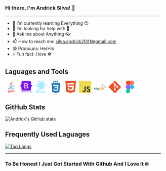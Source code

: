 ### Hi there, I'm Andrick Silva! 👋
---
<!-- - 🔭 I’m currently working on ... -->
<!-- - 👯 I’m looking to collaborate on ... -->
- 🌱 I’m currently learning Everything 😉 
- 🤔 I’m looking for help with 🤔
- 💬 Ask me about Anything 👓 
- 📫 How to reach me: silva.andrick2001@gmail.com
- 😄 Pronouns: He/His
- ⚡ Fun fact: I love ⚽

Laguages and Tools
---
<div>
  <img src="https://github.com/devicons/devicon/blob/master/icons/java/java-original-wordmark.svg" title="Java" alt="Java" width="40" height="40"/>&nbsp;
    <img src="https://github.com/devicons/devicon/blob/master/icons/bootstrap/bootstrap-original-wordmark.svg" title="Bootstrap" alt="Bootstrap" width="40" height="40"/>&nbsp;
  <img src="https://github.com/devicons/devicon/blob/master/icons/react/react-original-wordmark.svg" title="React" alt="React" width="40" height="40"/>&nbsp;
  <img src="https://github.com/devicons/devicon/blob/master/icons/css3/css3-plain-wordmark.svg"  title="CSS3" alt="CSS" width="40" height="40"/>&nbsp;
  <img src="https://github.com/devicons/devicon/blob/master/icons/html5/html5-original.svg" title="HTML5" alt="HTML" width="40" height="40"/>&nbsp;
  <img src="https://github.com/devicons/devicon/blob/master/icons/javascript/javascript-original.svg" title="JavaScript" alt="JavaScript" width="40" height="40"/>&nbsp;
  <img src="https://github.com/devicons/devicon/blob/master/icons/mysql/mysql-original-wordmark.svg" title="MySQL"  alt="MySQL" width="40" height="40"/>&nbsp;
  <img src="https://github.com/devicons/devicon/blob/master/icons/git/git-plain.svg" title="Git" **alt="Git" width="40" height="40"/>&nbsp;
  <img src="https://github.com/devicons/devicon/blob/master/icons/figma/figma-original.svg" title="Figma" **alt="Figma" width="40" height="40"/>&nbsp;
</div>

GitHub Stats
---
![Andrick's GitHub stats](https://github-readme-stats.vercel.app/api?username=AndrickSilva&show_icons=true&theme=radical)

Frequently Used Laguages
---
[![Top Langs](https://github-readme-stats.vercel.app/api/top-langs/?username=AndrickSilva&layout=compact&theme=radical)](https://github.com/AndrickSilva/github-readme-stats)

---
### To Be Honest I Just Got Started With Github And I Love It 🔥

